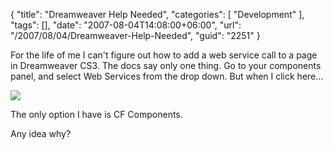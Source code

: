 {
	"title": "Dreamweaver Help Needed",
	"categories": [
		"Development"
	],
	"tags": [],
	"date": "2007-08-04T14:08:00+06:00",
	"url": "/2007/08/04/Dreamweaver-Help-Needed",
	"guid": "2251"
}

For the life of me I can't figure out how to add a web service call to a page in Dreamweaver CS3. The docs say only one thing. Go to your components panel, and select Web Services from the drop down. But when I click here...

<img src="http://static.raymondcamden.com/images/dwcs.png">

The only option I have is CF Components.

Any idea why?